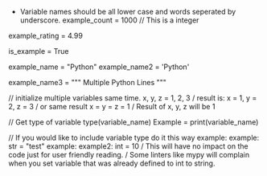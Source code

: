 - Variable names should be all lower case and words seperated by underscore.
example_count = 1000 // This is a integer

example_rating = 4.99

is_example = True

example_name = "Python"
example_name2 = 'Python'


example_name3 = """
Multiple
Python
Lines
"""

// initialize multiple variables same time.
x, y, z = 1, 2, 3
/ result is: x = 1, y = 2, z = 3
/ or same result
x = y = z = 1
/ Result of x, y, z will be 1

// Get type of variable
type(variable_name)
Example = print(variable_name)

// If you would like to include variable type do it this way
example: example: str = "test"
example: example2: int = 10
/ This will have no impact on the code just for user friendly reading.
/ Some linters like mypy will complain when you set variable that was already defined to int to string.
